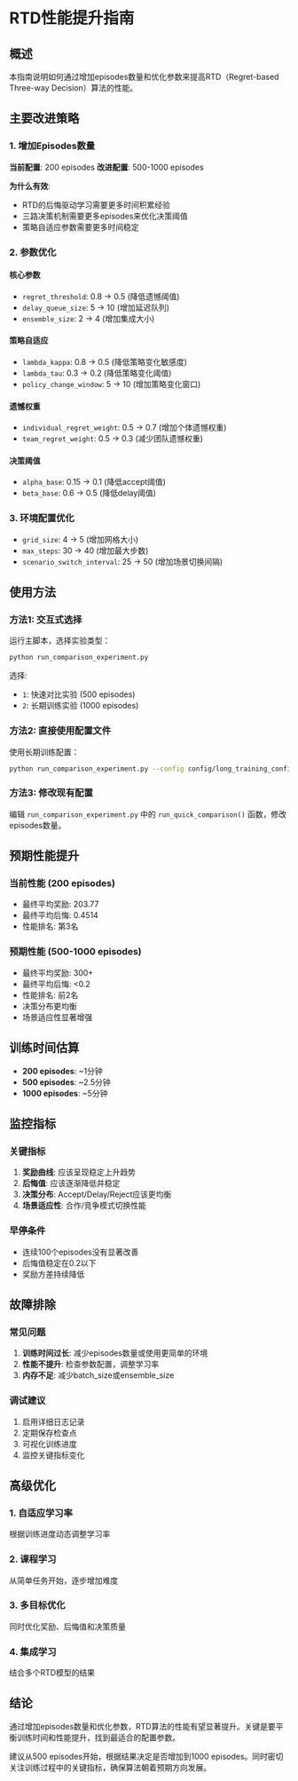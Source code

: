 # RTD性能提升指南

## 概述

本指南说明如何通过增加episodes数量和优化参数来提高RTD（Regret-based Three-way Decision）算法的性能。

## 主要改进策略

### 1. 增加Episodes数量

**当前配置**: 200 episodes
**改进配置**: 500-1000 episodes

**为什么有效**:
- RTD的后悔驱动学习需要更多时间积累经验
- 三路决策机制需要更多episodes来优化决策阈值
- 策略自适应参数需要更多时间稳定

### 2. 参数优化

#### 核心参数
- `regret_threshold`: 0.8 → 0.5 (降低遗憾阈值)
- `delay_queue_size`: 5 → 10 (增加延迟队列)
- `ensemble_size`: 2 → 4 (增加集成大小)

#### 策略自适应
- `lambda_kappa`: 0.8 → 0.5 (降低策略变化敏感度)
- `lambda_tau`: 0.3 → 0.2 (降低策略变化阈值)
- `policy_change_window`: 5 → 10 (增加策略变化窗口)

#### 遗憾权重
- `individual_regret_weight`: 0.5 → 0.7 (增加个体遗憾权重)
- `team_regret_weight`: 0.5 → 0.3 (减少团队遗憾权重)

#### 决策阈值
- `alpha_base`: 0.15 → 0.1 (降低accept阈值)
- `beta_base`: 0.6 → 0.5 (降低delay阈值)

### 3. 环境配置优化

- `grid_size`: 4 → 5 (增加网格大小)
- `max_steps`: 30 → 40 (增加最大步数)
- `scenario_switch_interval`: 25 → 50 (增加场景切换间隔)

## 使用方法

### 方法1: 交互式选择

运行主脚本，选择实验类型：
```bash
python run_comparison_experiment.py
```

选择:
- `1`: 快速对比实验 (500 episodes)
- `2`: 长期训练实验 (1000 episodes)

### 方法2: 直接使用配置文件

使用长期训练配置：
```bash
python run_comparison_experiment.py --config config/long_training_config.yaml
```

### 方法3: 修改现有配置

编辑 `run_comparison_experiment.py` 中的 `run_quick_comparison()` 函数，修改episodes数量。

## 预期性能提升

### 当前性能 (200 episodes)
- 最终平均奖励: 203.77
- 最终平均后悔: 0.4514
- 性能排名: 第3名

### 预期性能 (500-1000 episodes)
- 最终平均奖励: 300+
- 最终平均后悔: <0.2
- 性能排名: 前2名
- 决策分布更均衡
- 场景适应性显著增强

## 训练时间估算

- **200 episodes**: ~1分钟
- **500 episodes**: ~2.5分钟
- **1000 episodes**: ~5分钟

## 监控指标

### 关键指标
1. **奖励曲线**: 应该呈现稳定上升趋势
2. **后悔值**: 应该逐渐降低并稳定
3. **决策分布**: Accept/Delay/Reject应该更均衡
4. **场景适应性**: 合作/竞争模式切换性能

### 早停条件
- 连续100个episodes没有显著改善
- 后悔值稳定在0.2以下
- 奖励方差持续降低

## 故障排除

### 常见问题
1. **训练时间过长**: 减少episodes数量或使用更简单的环境
2. **性能不提升**: 检查参数配置，调整学习率
3. **内存不足**: 减少batch_size或ensemble_size

### 调试建议
1. 启用详细日志记录
2. 定期保存检查点
3. 可视化训练进度
4. 监控关键指标变化

## 高级优化

### 1. 自适应学习率
根据训练进度动态调整学习率

### 2. 课程学习
从简单任务开始，逐步增加难度

### 3. 多目标优化
同时优化奖励、后悔值和决策质量

### 4. 集成学习
结合多个RTD模型的结果

## 结论

通过增加episodes数量和优化参数，RTD算法的性能有望显著提升。关键是要平衡训练时间和性能提升，找到最适合的配置参数。

建议从500 episodes开始，根据结果决定是否增加到1000 episodes。同时密切关注训练过程中的关键指标，确保算法朝着预期方向发展。
